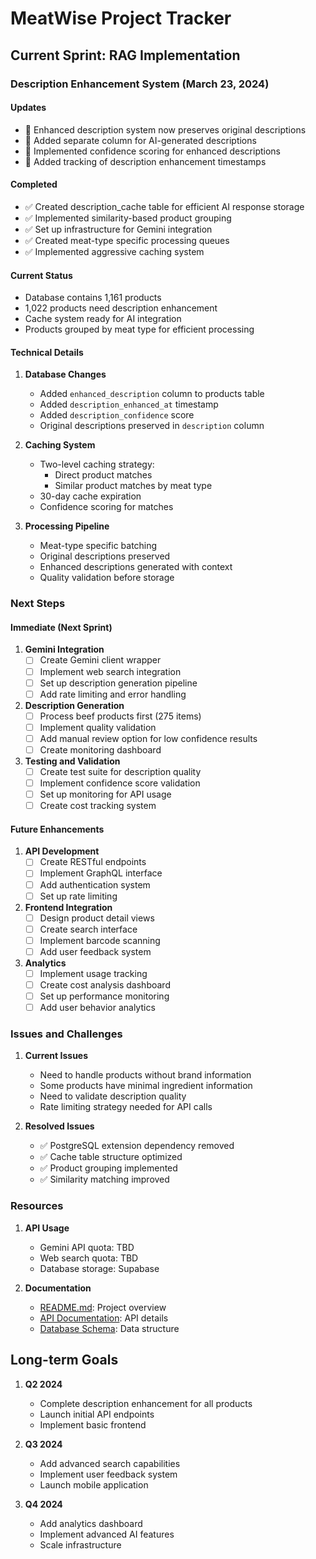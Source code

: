 # MeatWise Project Tracker

## Current Sprint: RAG Implementation

### Description Enhancement System (March 23, 2024)

#### Updates
- 🔄 Enhanced description system now preserves original descriptions
- 🔄 Added separate column for AI-generated descriptions
- 🔄 Implemented confidence scoring for enhanced descriptions
- 🔄 Added tracking of description enhancement timestamps

#### Completed
- ✅ Created description_cache table for efficient AI response storage
- ✅ Implemented similarity-based product grouping
- ✅ Set up infrastructure for Gemini integration
- ✅ Created meat-type specific processing queues
- ✅ Implemented aggressive caching system

#### Current Status
- Database contains 1,161 products
- 1,022 products need description enhancement
- Cache system ready for AI integration
- Products grouped by meat type for efficient processing

#### Technical Details
1. **Database Changes**
   - Added `enhanced_description` column to products table
   - Added `description_enhanced_at` timestamp
   - Added `description_confidence` score
   - Original descriptions preserved in `description` column

2. **Caching System**
   - Two-level caching strategy:
     - Direct product matches
     - Similar product matches by meat type
   - 30-day cache expiration
   - Confidence scoring for matches

3. **Processing Pipeline**
   - Meat-type specific batching
   - Original descriptions preserved
   - Enhanced descriptions generated with context
   - Quality validation before storage

### Next Steps

#### Immediate (Next Sprint)
1. **Gemini Integration**
   - [ ] Create Gemini client wrapper
   - [ ] Implement web search integration
   - [ ] Set up description generation pipeline
   - [ ] Add rate limiting and error handling

2. **Description Generation**
   - [ ] Process beef products first (275 items)
   - [ ] Implement quality validation
   - [ ] Add manual review option for low confidence results
   - [ ] Create monitoring dashboard

3. **Testing and Validation**
   - [ ] Create test suite for description quality
   - [ ] Implement confidence score validation
   - [ ] Set up monitoring for API usage
   - [ ] Create cost tracking system

#### Future Enhancements
1. **API Development**
   - [ ] Create RESTful endpoints
   - [ ] Implement GraphQL interface
   - [ ] Add authentication system
   - [ ] Set up rate limiting

2. **Frontend Integration**
   - [ ] Design product detail views
   - [ ] Create search interface
   - [ ] Implement barcode scanning
   - [ ] Add user feedback system

3. **Analytics**
   - [ ] Implement usage tracking
   - [ ] Create cost analysis dashboard
   - [ ] Set up performance monitoring
   - [ ] Add user behavior analytics

### Issues and Challenges

1. **Current Issues**
   - Need to handle products without brand information
   - Some products have minimal ingredient information
   - Need to validate description quality
   - Rate limiting strategy needed for API calls

2. **Resolved Issues**
   - ✅ PostgreSQL extension dependency removed
   - ✅ Cache table structure optimized
   - ✅ Product grouping implemented
   - ✅ Similarity matching improved

### Resources

1. **API Usage**
   - Gemini API quota: TBD
   - Web search quota: TBD
   - Database storage: Supabase

2. **Documentation**
   - [README.md](README.md): Project overview
   - [API Documentation](docs/api.md): API details
   - [Database Schema](docs/schema.md): Data structure

## Long-term Goals

1. **Q2 2024**
   - Complete description enhancement for all products
   - Launch initial API endpoints
   - Implement basic frontend

2. **Q3 2024**
   - Add advanced search capabilities
   - Implement user feedback system
   - Launch mobile application

3. **Q4 2024**
   - Add analytics dashboard
   - Implement advanced AI features
   - Scale infrastructure 